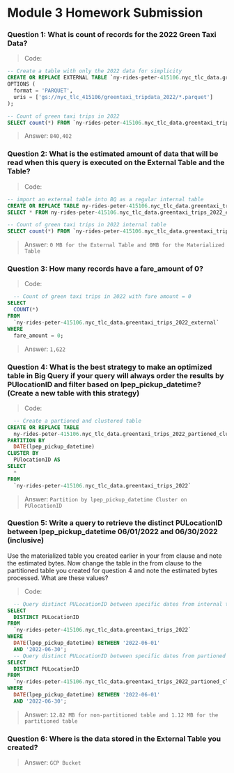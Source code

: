 # Module 3 Homework Submission

### Question 1: What is count of records for the 2022 Green Taxi Data?

> Code:
```sql
-- Create a table with only the 2022 data for simplicity
CREATE OR REPLACE EXTERNAL TABLE `ny-rides-peter-415106.nyc_tlc_data.greentaxi_trips_2022_external`
OPTIONS (
  format = 'PARQUET',
  uris = ['gs://nyc_tlc_415106/greentaxi_tripdata_2022/*.parquet']
);

-- Count of green taxi trips in 2022
SELECT count(*) FROM `ny-rides-peter-415106.nyc_tlc_data.greentaxi_trips_2022_external`;
```
> Answer:
`840,402`

### Question 2: What is the estimated amount of data that will be read when this query is executed on the External Table and the Table?

> Code:
```sql
-- import an external table into BQ as a regular internal table
CREATE OR REPLACE TABLE ny-rides-peter-415106.nyc_tlc_data.greentaxi_trips_2022 AS
SELECT * FROM ny-rides-peter-415106.nyc_tlc_data.greentaxi_trips_2022_external;

-- Count of green taxi trips in 2022 internal table
SELECT count(*) FROM `ny-rides-peter-415106.nyc_tlc_data.greentaxi_trips_2022`;
```

> Answer:
`0 MB for the External Table and 0MB for the Materialized Table`


### Question 3: How many records have a fare_amount of 0?

> Code:
```sql
  -- Count of green taxi trips in 2022 with fare amount = 0
SELECT
  COUNT(*)
FROM
  `ny-rides-peter-415106.nyc_tlc_data.greentaxi_trips_2022_external`
WHERE
  fare_amount = 0;
```

> Answer:
`1,622`

### Question 4: What is the best strategy to make an optimized table in Big Query if your query will always order the results by PUlocationID and filter based on lpep_pickup_datetime? (Create a new table with this strategy)

> Code:
```sql
  -- Create a partioned and clustered table
CREATE OR REPLACE TABLE
  ny-rides-peter-415106.nyc_tlc_data.greentaxi_trips_2022_partioned_clustered
PARTITION BY
  DATE(lpep_pickup_datetime)
CLUSTER BY
  PUlocationID AS
SELECT
  *
FROM
  `ny-rides-peter-415106.nyc_tlc_data.greentaxi_trips_2022`
```

> Answer:
`Partition by lpep_pickup_datetime Cluster on PUlocationID`

### Question 5: Write a query to retrieve the distinct PULocationID between lpep_pickup_datetime 06/01/2022 and 06/30/2022 (inclusive)

Use the materialized table you created earlier in your from clause and note the estimated bytes. Now change the table in the from clause to the partitioned table you created for question 4 and note the estimated bytes processed. What are these values?

> Code:
```sql
  -- Query distinct PULocationID between specific dates from internal table
SELECT
  DISTINCT PULocationID
FROM
  `ny-rides-peter-415106.nyc_tlc_data.greentaxi_trips_2022`
WHERE
  DATE(lpep_pickup_datetime) BETWEEN '2022-06-01'
  AND '2022-06-30';
  -- Query distinct PULocationID between specific dates from partioned table
SELECT
  DISTINCT PULocationID
FROM
  `ny-rides-peter-415106.nyc_tlc_data.greentaxi_trips_2022_partioned_clustered`
WHERE
  DATE(lpep_pickup_datetime) BETWEEN '2022-06-01'
  AND '2022-06-30';
```

> Answer:
`12.82 MB for non-partitioned table and 1.12 MB for the partitioned table`

### Question 6: Where is the data stored in the External Table you created?

> Answer: `GCP Bucket`
